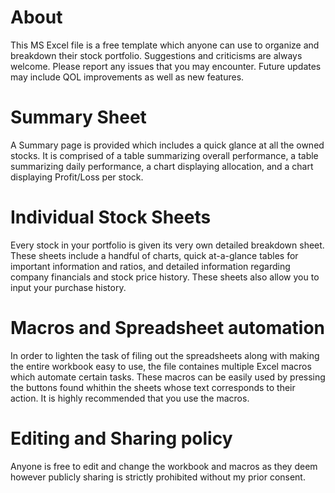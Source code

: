 # About
This MS Excel file is a free template which anyone can use to organize and breakdown their stock portfolio. Suggestions and criticisms are always welcome. Please report any issues that you may encounter. Future updates may include QOL improvements as well as new features. 
# Summary Sheet
A Summary page is provided which includes a quick glance at all the owned stocks. It is comprised of a table summarizing overall performance, a table summarizing daily performance, a chart displaying allocation, and a chart displaying Profit/Loss per stock.
# Individual Stock Sheets
Every stock in your portfolio is given its very own detailed breakdown sheet. These sheets include a handful of charts, quick at-a-glance tables for important information and ratios, and detailed information regarding company financials and stock price history. These sheets also allow you to input your purchase history.
# Macros and Spreadsheet automation
In order to lighten the task of filing out the spreadsheets along with making the entire workbook easy to use, the file containes multiple Excel macros which automate certain tasks. These macros can be easily used by pressing the buttons found whithin the sheets whose text corresponds to their action. It is highly recommended that you use the macros.
# Editing and Sharing policy
Anyone is free to edit and change the workbook and macros as they deem however publicly sharing is strictly prohibited without my prior consent.
